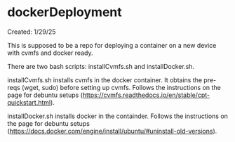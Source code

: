 # dockerDeployment
Created: 1/29/25

This is supposed to be a repo for deploying a container on a new device with cvmfs and docker ready.

There are two bash scripts: installCvmfs.sh and installDocker.sh. 

installCvmfs.sh installs cvmfs in the docker container. It obtains the pre-reqs (wget, sudo) before 
setting up cvmfs. Follows the instructions on the page for debuntu setups (https://cvmfs.readthedocs.io/en/stable/cpt-quickstart.html).

installDocker.sh installs docker in the containder. Follows the instructions on the page for debuntu setups (https://docs.docker.com/engine/install/ubuntu/#uninstall-old-versions).
